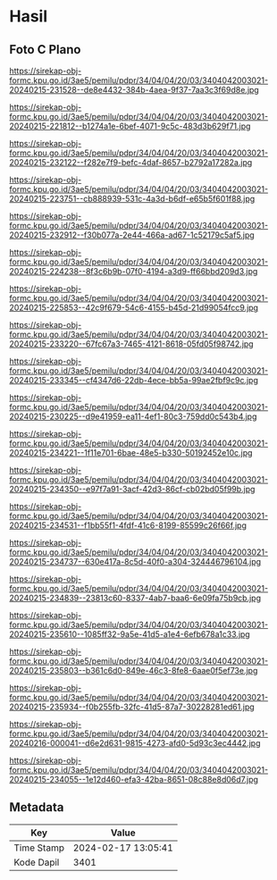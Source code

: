 # Hasil

## Foto C Plano

https://sirekap-obj-formc.kpu.go.id/3ae5/pemilu/pdpr/34/04/04/20/03/3404042003021-20240215-231528--de8e4432-384b-4aea-9f37-7aa3c3f69d8e.jpg

https://sirekap-obj-formc.kpu.go.id/3ae5/pemilu/pdpr/34/04/04/20/03/3404042003021-20240215-221812--b1274a1e-6bef-4071-9c5c-483d3b629f71.jpg

https://sirekap-obj-formc.kpu.go.id/3ae5/pemilu/pdpr/34/04/04/20/03/3404042003021-20240215-232122--f282e7f9-befc-4daf-8657-b2792a17282a.jpg

https://sirekap-obj-formc.kpu.go.id/3ae5/pemilu/pdpr/34/04/04/20/03/3404042003021-20240215-223751--cb888939-531c-4a3d-b6df-e65b5f601f88.jpg

https://sirekap-obj-formc.kpu.go.id/3ae5/pemilu/pdpr/34/04/04/20/03/3404042003021-20240215-232912--f30b077a-2e44-466a-ad67-1c52179c5af5.jpg

https://sirekap-obj-formc.kpu.go.id/3ae5/pemilu/pdpr/34/04/04/20/03/3404042003021-20240215-224238--8f3c6b9b-07f0-4194-a3d9-ff66bbd209d3.jpg

https://sirekap-obj-formc.kpu.go.id/3ae5/pemilu/pdpr/34/04/04/20/03/3404042003021-20240215-225853--42c9f679-54c6-4155-b45d-21d99054fcc9.jpg

https://sirekap-obj-formc.kpu.go.id/3ae5/pemilu/pdpr/34/04/04/20/03/3404042003021-20240215-233220--67fc67a3-7465-4121-8618-05fd05f98742.jpg

https://sirekap-obj-formc.kpu.go.id/3ae5/pemilu/pdpr/34/04/04/20/03/3404042003021-20240215-233345--cf4347d6-22db-4ece-bb5a-99ae2fbf9c9c.jpg

https://sirekap-obj-formc.kpu.go.id/3ae5/pemilu/pdpr/34/04/04/20/03/3404042003021-20240215-230225--d9e41959-ea11-4ef1-80c3-759dd0c543b4.jpg

https://sirekap-obj-formc.kpu.go.id/3ae5/pemilu/pdpr/34/04/04/20/03/3404042003021-20240215-234221--1f11e701-6bae-48e5-b330-50192452e10c.jpg

https://sirekap-obj-formc.kpu.go.id/3ae5/pemilu/pdpr/34/04/04/20/03/3404042003021-20240215-234350--e97f7a91-3acf-42d3-86cf-cb02bd05f99b.jpg

https://sirekap-obj-formc.kpu.go.id/3ae5/pemilu/pdpr/34/04/04/20/03/3404042003021-20240215-234531--f1bb55f1-4fdf-41c6-8199-85599c26f66f.jpg

https://sirekap-obj-formc.kpu.go.id/3ae5/pemilu/pdpr/34/04/04/20/03/3404042003021-20240215-234737--630e417a-8c5d-40f0-a304-324446796104.jpg

https://sirekap-obj-formc.kpu.go.id/3ae5/pemilu/pdpr/34/04/04/20/03/3404042003021-20240215-234839--23813c60-8337-4ab7-baa6-6e09fa75b9cb.jpg

https://sirekap-obj-formc.kpu.go.id/3ae5/pemilu/pdpr/34/04/04/20/03/3404042003021-20240215-235610--1085ff32-9a5e-41d5-a1e4-6efb678a1c33.jpg

https://sirekap-obj-formc.kpu.go.id/3ae5/pemilu/pdpr/34/04/04/20/03/3404042003021-20240215-235803--b361c6d0-849e-46c3-8fe8-6aae0f5ef73e.jpg

https://sirekap-obj-formc.kpu.go.id/3ae5/pemilu/pdpr/34/04/04/20/03/3404042003021-20240215-235934--f0b255fb-32fc-41d5-87a7-30228281ed61.jpg

https://sirekap-obj-formc.kpu.go.id/3ae5/pemilu/pdpr/34/04/04/20/03/3404042003021-20240216-000041--d6e2d631-9815-4273-afd0-5d93c3ec4442.jpg

https://sirekap-obj-formc.kpu.go.id/3ae5/pemilu/pdpr/34/04/04/20/03/3404042003021-20240215-234055--1e12d460-efa3-42ba-8651-08c88e8d06d7.jpg


## Metadata

| Key        | Value               |
| ---------- | ------------------- |
| Time Stamp | 2024-02-17 13:05:41 |
| Kode Dapil | 3401                |



